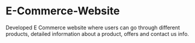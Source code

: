 # E-Commerce-Website
Developed E Commerce website where users can go through different products, detailed information about a product, offers and contact us info.
